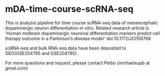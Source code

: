 # mDA-time-course-scRNA-seq
This is  analysis pipeline for time course scRNA-seq data of mesencephalic dopaminergic neuron differentiation in vitro.
Related research article is 'Human midbrain dopaminergic neuronal differentiation markers predict cell therapy outcome in a Parkinson’s disease model' 
doi:10.1172/JCI156768

scRNA-seq and bulk RNA-seq data have been deposited to GEO(GSE204795 and GSE204795).

For more questions and request, please contact Peibo (michaelxupb at gmail.com)
